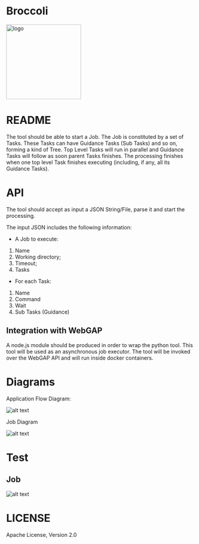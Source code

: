 # Broccoli

<img src="https://github.com/mcmartins/parallel-jobs/blob/master/docs/broccoli.png" alt="logo" width="200px" height="200px">

# README

The tool should be able to start a Job. The Job is constituted by a set of Tasks.
These Tasks can have Guidance Tasks (Sub Tasks) and so on, forming a kind of Tree.
Top Level Tasks will run in parallel and Guidance Tasks will follow as soon parent Tasks finishes.
The processing finishes when one top level Task finishes executing (including, if any, all its Guidance Tasks).

# API

The tool should accept as input a JSON String/File, parse it and start the processing.

The input JSON includes the following information:

* A Job to execute:
 1. Name
 2. Working directory;
 3. Timeout;
 4. Tasks

* For each Task:
 1. Name
 2. Command
 3. Wait
 4. Sub Tasks (Guidance)

## Integration with WebGAP

A node.js module should be produced in order to wrap the python tool. This tool will be used as an asynchronous job executor.
The tool will be invoked over the WebGAP API and will run inside docker containers.

# Diagrams

Application Flow Diagram:

![alt text](https://github.com/mcmartins/parallel-jobs/blob/master/docs/flow.png)

Job Diagram

![alt text](https://github.com/mcmartins/parallel-jobs/blob/master/docs/job.png)

# Test

## Job

![alt text](https://github.com/mcmartins/parallel-jobs/blob/master/docs/test_job.png)

# LICENSE

Apache License, Version 2.0

